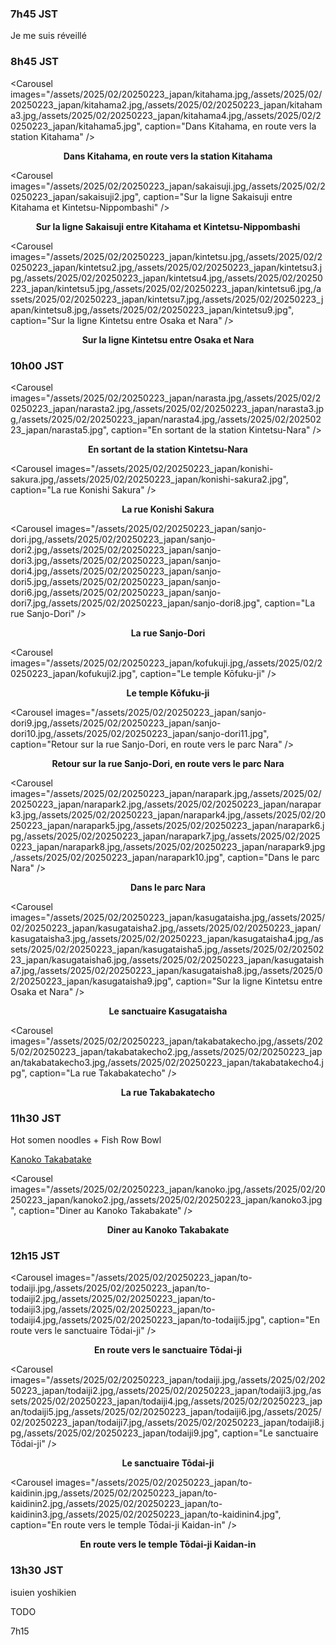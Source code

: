 ### 7h45 JST
Je me suis réveillé 

### 8h45 JST

<Carousel
    images="/assets/2025/02/20250223_japan/kitahama.jpg,/assets/2025/02/20250223_japan/kitahama2.jpg,/assets/2025/02/20250223_japan/kitahama3.jpg,/assets/2025/02/20250223_japan/kitahama4.jpg,/assets/2025/02/20250223_japan/kitahama5.jpg",
    caption="Dans Kitahama, en route vers la station Kitahama"
/>
<p align="center"><b>Dans Kitahama, en route vers la station Kitahama</b></p>

<Carousel
    images="/assets/2025/02/20250223_japan/sakaisuji.jpg,/assets/2025/02/20250223_japan/sakaisuji2.jpg",
    caption="Sur la ligne Sakaisuji entre Kitahama et Kintetsu-Nippombashi"
/>
<p align="center"><b>Sur la ligne Sakaisuji entre Kitahama et Kintetsu-Nippombashi</b></p>

<Carousel
    images="/assets/2025/02/20250223_japan/kintetsu.jpg,/assets/2025/02/20250223_japan/kintetsu2.jpg,/assets/2025/02/20250223_japan/kintetsu3.jpg,/assets/2025/02/20250223_japan/kintetsu4.jpg,/assets/2025/02/20250223_japan/kintetsu5.jpg,/assets/2025/02/20250223_japan/kintetsu6.jpg,/assets/2025/02/20250223_japan/kintetsu7.jpg,/assets/2025/02/20250223_japan/kintetsu8.jpg,/assets/2025/02/20250223_japan/kintetsu9.jpg",
    caption="Sur la ligne Kintetsu entre Osaka et Nara"
/>
<p align="center"><b>Sur la ligne Kintetsu entre Osaka et Nara</b></p>

### 10h00 JST

<Carousel
    images="/assets/2025/02/20250223_japan/narasta.jpg,/assets/2025/02/20250223_japan/narasta2.jpg,/assets/2025/02/20250223_japan/narasta3.jpg,/assets/2025/02/20250223_japan/narasta4.jpg,/assets/2025/02/20250223_japan/narasta5.jpg",
    caption="En sortant de la station Kintetsu-Nara"
/>
<p align="center"><b>En sortant de la station Kintetsu-Nara</b></p>

<Carousel
    images="/assets/2025/02/20250223_japan/konishi-sakura.jpg,/assets/2025/02/20250223_japan/konishi-sakura2.jpg",
    caption="La rue Konishi Sakura"
/>
<p align="center"><b>La rue Konishi Sakura</b></p>

<Carousel
    images="/assets/2025/02/20250223_japan/sanjo-dori.jpg,/assets/2025/02/20250223_japan/sanjo-dori2.jpg,/assets/2025/02/20250223_japan/sanjo-dori3.jpg,/assets/2025/02/20250223_japan/sanjo-dori4.jpg,/assets/2025/02/20250223_japan/sanjo-dori5.jpg,/assets/2025/02/20250223_japan/sanjo-dori6.jpg,/assets/2025/02/20250223_japan/sanjo-dori7.jpg,/assets/2025/02/20250223_japan/sanjo-dori8.jpg",
    caption="La rue Sanjo-Dori"
/>
<p align="center"><b>La rue Sanjo-Dori</b></p>

<Carousel
    images="/assets/2025/02/20250223_japan/kofukuji.jpg,/assets/2025/02/20250223_japan/kofukuji2.jpg",
    caption="Le temple Kōfuku-ji"
/>
<p align="center"><b>Le temple Kōfuku-ji</b></p>

<Carousel
    images="/assets/2025/02/20250223_japan/sanjo-dori9.jpg,/assets/2025/02/20250223_japan/sanjo-dori10.jpg,/assets/2025/02/20250223_japan/sanjo-dori11.jpg",
    caption="Retour sur la rue Sanjo-Dori, en route vers le parc Nara"
/>
<p align="center"><b>Retour sur la rue Sanjo-Dori, en route vers le parc Nara</b></p>

<Carousel
    images="/assets/2025/02/20250223_japan/narapark.jpg,/assets/2025/02/20250223_japan/narapark2.jpg,/assets/2025/02/20250223_japan/narapark3.jpg,/assets/2025/02/20250223_japan/narapark4.jpg,/assets/2025/02/20250223_japan/narapark5.jpg,/assets/2025/02/20250223_japan/narapark6.jpg,/assets/2025/02/20250223_japan/narapark7.jpg,/assets/2025/02/20250223_japan/narapark8.jpg,/assets/2025/02/20250223_japan/narapark9.jpg,/assets/2025/02/20250223_japan/narapark10.jpg",
    caption="Dans le parc Nara"
/>
<p align="center"><b>Dans le parc Nara</b></p>

<Carousel
    images="/assets/2025/02/20250223_japan/kasugataisha.jpg,/assets/2025/02/20250223_japan/kasugataisha2.jpg,/assets/2025/02/20250223_japan/kasugataisha3.jpg,/assets/2025/02/20250223_japan/kasugataisha4.jpg,/assets/2025/02/20250223_japan/kasugataisha5.jpg,/assets/2025/02/20250223_japan/kasugataisha6.jpg,/assets/2025/02/20250223_japan/kasugataisha7.jpg,/assets/2025/02/20250223_japan/kasugataisha8.jpg,/assets/2025/02/20250223_japan/kasugataisha9.jpg",
    caption="Sur la ligne Kintetsu entre Osaka et Nara"
/>
<p align="center"><b>Le sanctuaire Kasugataisha</b></p>

<Carousel
    images="/assets/2025/02/20250223_japan/takabatakecho.jpg,/assets/2025/02/20250223_japan/takabatakecho2.jpg,/assets/2025/02/20250223_japan/takabatakecho3.jpg,/assets/2025/02/20250223_japan/takabatakecho4.jpg",
    caption="La rue Takabakatecho"
/>
<p align="center"><b>La rue Takabakatecho</b></p>

### 11h30 JST

Hot somen noodles + Fish Row Bowl

[Kanoko Takabatake](https://www.google.com/maps/place/Kanoko/@34.6798274,135.8409809,17z/data=!4m14!1m7!3m6!1s0x600139880c2aa46b:0xf27e215073569e6a!2sTrattoria+piano!8m2!3d34.6820903!4d135.8288491!16s%2Fg%2F1tdg33p8!3m5!1s0x600139ebbbc29ee3:0xcbbb230b3764c3fe!8m2!3d34.6773338!4d135.8437703!16s%2Fg%2F1vg4jqbj?entry=ttu&g_ep=EgoyMDI1MDIxOS4xIKXMDSoASAFQAw%3D%3D)

<Carousel
    images="/assets/2025/02/20250223_japan/kanoko.jpg,/assets/2025/02/20250223_japan/kanoko2.jpg,/assets/2025/02/20250223_japan/kanoko3.jpg",
    caption="Diner au Kanoko Takabakate"
/>
<p align="center"><b>Diner au Kanoko Takabakate</b></p>

### 12h15 JST

<Carousel
    images="/assets/2025/02/20250223_japan/to-todaiji.jpg,/assets/2025/02/20250223_japan/to-todaiji2.jpg,/assets/2025/02/20250223_japan/to-todaiji3.jpg,/assets/2025/02/20250223_japan/to-todaiji4.jpg,/assets/2025/02/20250223_japan/to-todaiji5.jpg",
    caption="En route vers le sanctuaire Tōdai-ji"
/>
<p align="center"><b>En route vers le sanctuaire Tōdai-ji</b></p>

<Carousel
    images="/assets/2025/02/20250223_japan/todaiji.jpg,/assets/2025/02/20250223_japan/todaiji2.jpg,/assets/2025/02/20250223_japan/todaiji3.jpg,/assets/2025/02/20250223_japan/todaiji4.jpg,/assets/2025/02/20250223_japan/todaiji5.jpg,/assets/2025/02/20250223_japan/todaiji6.jpg,/assets/2025/02/20250223_japan/todaiji7.jpg,/assets/2025/02/20250223_japan/todaiji8.jpg,/assets/2025/02/20250223_japan/todaiji9.jpg",
    caption="Le sanctuaire Tōdai-ji"
/>
<p align="center"><b>Le sanctuaire Tōdai-ji</b></p>

<Carousel
    images="/assets/2025/02/20250223_japan/to-kaidinin.jpg,/assets/2025/02/20250223_japan/to-kaidinin2.jpg,/assets/2025/02/20250223_japan/to-kaidinin3.jpg,/assets/2025/02/20250223_japan/to-kaidinin4.jpg",
    caption="En route vers le temple Tōdai-ji Kaidan-in"
/>
<p align="center"><b>En route vers le temple Tōdai-ji Kaidan-in</b></p>

### 13h30 JST

isuien
yoshikien

TODO

7h15 
